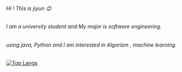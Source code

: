 <!--
**jiyun-kim0-0/jiyun-kim0-0** is a ✨ _special_ ✨ repository because its `README.md` (this file) appears on your GitHub profile.

Here are some ideas to get you started:

- 🔭 I’m currently working on ...
- 🌱 I’m currently learning ...
- 👯 I’m looking to collaborate on ...
- 🤔 I’m looking for help with ...
- 💬 Ask me about ...
- 📫 How to reach me: ...
- 😄 Pronouns: ...
- ⚡ Fun fact: ...
-->

###### Hi ! This is jiyun :blush:

###### I am a university student and My major is software engineering.

###### using java, Python and I am interested in Algorism , machine learning.

[![Top Langs](https://github-readme-stats.vercel.app/api/top-langs/?username=jiyun-kim0-0)](https://github.com/anuraghazra/github-readme-stats)

